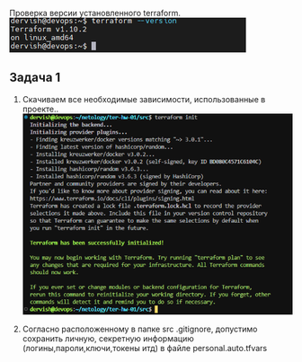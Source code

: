 Проверка версии установленного terraform.
![version](task0/version.png)


## Задача 1

1. Скачиваем все необходимые зависимости, использованные в проекте..
![init](task1/init.png)

2. Согласно расположенному в папке src .gitignore, допустимо сохранить личную, секретную информацию (логины,пароли,ключи,токены итд) в файле personal.auto.tfvars
